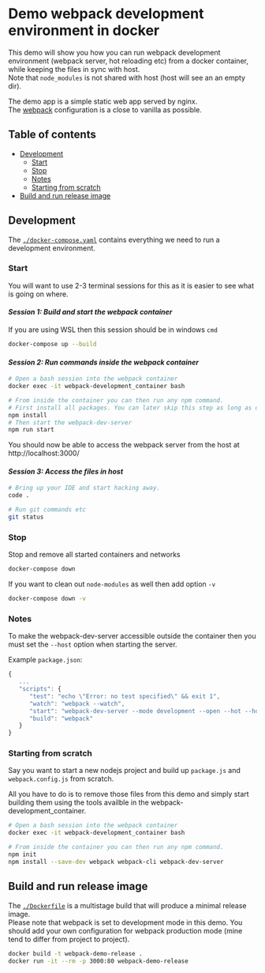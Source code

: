 # Demo webpack development environment in docker

This demo will show you how you can run webpack development environment (webpack server, hot reloading etc) from a docker container, while keeping the files in sync with host.  
Note that `node_modules` is not shared with host (host will see an an empty dir).

The demo app is a simple static web app served by nginx.  
The [webpack](https://webpack.js.org/guides/) configuration is a close to vanilla as possible.


## Table of contents

- [Development](./README.MD#Development)
  - [Start](./README.MD#Start)
  - [Stop](./README.MD#Stop)
  - [Notes](./README.md#Notes)
  - [Starting from scratch](./README.md#Starting-from-scratch)
- [Build and run release image](./README.MD#Build-and-run-release-image)


## Development

The [`./docker-compose.yaml`](./docker-compose.yaml) contains everything we need to run a development environment.

### Start

You will want to use 2-3 terminal sessions for this as it is easier to see what is going on where.

#### _Session 1: Build and start the webpack container_  
If you are using WSL then this session should be in windows `cmd`
```sh
docker-compose up --build
```

#### _Session 2: Run commands inside the webpack container_  
```sh
# Open a bash session into the webpack container
docker exec -it webpack-development_container bash

# From inside the container you can then run any npm command.
# First install all packages. You can later skip this step as long as docker volume "webpack_node-modules" still exist.
npm install
# Then start the webpack-dev-server
npm run start
```
You should now be able to access the webpack server from the host at http://localhost:3000/

#### _Session 3: Access the files in host_  
```sh
# Bring up your IDE and start hacking away. 
code .

# Run git commands etc
git status
```

### Stop

Stop and remove all started containers and networks

```sh
docker-compose down
```

If you want to clean out `node-modules` as well then add option `-v`

```sh
docker-compose down -v
```


### Notes

To make the webpack-dev-server accessible outside the container then you must set the `--host` option when starting the server.  

Example `package.json`:
```js
{
   ...
   "scripts": {
      "test": "echo \"Error: no test specified\" && exit 1",
      "watch": "webpack --watch",
      "start": "webpack-dev-server --mode development --open --hot --host 0.0.0.0",
      "build": "webpack"
   }
}
```


### Starting from scratch

Say you want to start a new nodejs project and build up `package.js` and `webpack.config.js` from scratch.  

All you have to do is to remove those files from this demo and simply start building them using the tools availble in the webpack-development_container.

```sh
# Open a bash session into the webpack container
docker exec -it webpack-development_container bash

# From inside the container you can then run any npm command.
npm init
npm install --save-dev webpack webpack-cli webpack-dev-server
```


## Build and run release image

The [`./Dockerfile`](./Dockerfile) is a multistage build that will produce a minimal release image.  
Please note that webpack is set to development mode in this demo. You should add your own configuration for webpack production mode (mine tend to differ from project to project).


```sh
docker build -t webpack-demo-release .
docker run -it --rm -p 3000:80 webpack-demo-release
```
